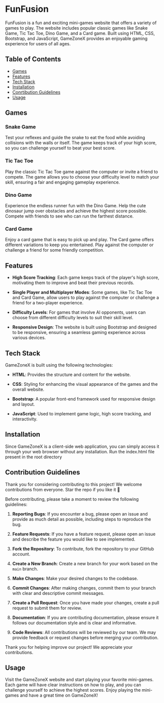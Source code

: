 # FunFusion
FunFusion is a fun and exciting mini-games website that offers a variety of games to play. The website includes popular classic games like Snake Game, Tic Tac Toe, Dino Game, and a Card game. Built using HTML, CSS, Bootstrap, and JavaScript, GameZoneX provides an enjoyable gaming experience for users of all ages.

## Table of Contents

- [Games](#games)
- [Features](#features)
- [Tech Stack](#tech-stack)
- [Installation](#installation)
- [Conrtibution Guidelines](#contribution-guidelines)
- [Usage](#usage)

## Games

### Snake Game

Test your reflexes and guide the snake to eat the food while avoiding collisions with the walls or itself. The game keeps track of your high score, so you can challenge yourself to beat your best score.

### Tic Tac Toe

Play the classic Tic Tac Toe game against the computer or invite a friend to compete. The game allows you to choose your difficulty level to match your skill, ensuring a fair and engaging gameplay experience.

### Dino Game

Experience the endless runner fun with the Dino Game. Help the cute dinosaur jump over obstacles and achieve the highest score possible. Compete with friends to see who can run the farthest distance.

### Card Game

Enjoy a card game that is easy to pick up and play. The Card game offers different variations to keep you entertained. Play against the computer or challenge a friend for some friendly competition.

## Features

- **High Score Tracking**: Each game keeps track of the player's high score, motivating them to improve and beat their previous records.

- **Single Player and Multiplayer Modes**: Some games, like Tic Tac Toe and Card Game, allow users to play against the computer or challenge a friend for a two-player experience.

- **Difficulty Levels**: For games that involve AI opponents, users can choose from different difficulty levels to suit their skill level.

- **Responsive Design**: The website is built using Bootstrap and designed to be responsive, ensuring a seamless gaming experience across various devices.

## Tech Stack

GameZoneX is built using the following technologies:

- **HTML**: Provides the structure and content for the website.

- **CSS**: Styling for enhancing the visual appearance of the games and the overall website.

- **Bootstrap**: A popular front-end framework used for responsive design and layout.

- **JavaScript**: Used to implement game logic, high score tracking, and interactivity.

## Installation

Since GameZoneX is a client-side web application, you can simply access it through your web browser without any installation.
Run the index.html file present in the root directory


## Contribution Guidelines

Thank you for considering contributing to this project! We welcome contributions from everyone.
Star the repo if you like it 💫

Before contributing, please take a moment to review the following guidelines:

1. **Reporting Bugs**: If you encounter a bug, please open an issue and provide as much detail as possible, including steps to reproduce the bug.

2. **Feature Requests**: If you have a feature request, please open an issue and describe the feature you would like to see implemented.

3. **Fork the Repository**: To contribute, fork the repository to your GitHub account.

4. **Create a New Branch**: Create a new branch for your work based on the `main` branch.

5. **Make Changes**: Make your desired changes to the codebase.

6. **Commit Changes**: After making changes, commit them to your branch with clear and descriptive commit messages.

7. **Create a Pull Request**: Once you have made your changes, create a pull request to submit them for review.

8. **Documentation**: If you are contributing documentation, please ensure it follows our documentation style and is clear and informative.

9. **Code Reviews**: All contributions will be reviewed by our team. We may provide feedback or request changes before merging your contribution.

Thank you for helping improve our project! We appreciate your contributions.


## Usage

Visit the GameZoneX website and start playing your favorite mini-games. Each game will have clear instructions on how to play, and you can challenge yourself to achieve the highest scores.
Enjoy playing the mini-games and have a great time on GameZoneX!
